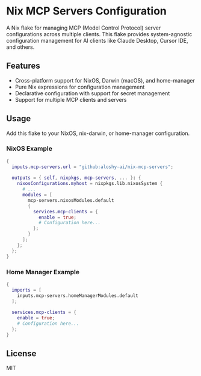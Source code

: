 # Nix MCP Servers Configuration

A Nix flake for managing MCP (Model Control Protocol) server configurations across multiple clients. This flake provides system-agnostic configuration management for AI clients like Claude Desktop, Cursor IDE, and others.

## Features

- Cross-platform support for NixOS, Darwin (macOS), and home-manager
- Pure Nix expressions for configuration management
- Declarative configuration with support for secret management
- Support for multiple MCP clients and servers

## Usage

Add this flake to your NixOS, nix-darwin, or home-manager configuration.

### NixOS Example

```nix
{
  inputs.mcp-servers.url = "github:aloshy-ai/nix-mcp-servers";
  
  outputs = { self, nixpkgs, mcp-servers, ... }: {
    nixosConfigurations.myhost = nixpkgs.lib.nixosSystem {
      # ...
      modules = [
        mcp-servers.nixosModules.default
        {
          services.mcp-clients = {
            enable = true;
            # Configuration here...
          };
        }
      ];
    };
  };
}
```

### Home Manager Example

```nix
{
  imports = [
    inputs.mcp-servers.homeManagerModules.default
  ];
  
  services.mcp-clients = {
    enable = true;
    # Configuration here...
  };
}
```

## License

MIT

